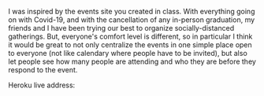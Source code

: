 I was inspired by the events site you created in class. 
With everything going on with Covid-19, and with the cancellation of any in-person graduation, my friends and I have been trying our best to organize socially-distanced gatherings. 
But, everyone's comfort level is different, so in particular I think it would be great to not only centralize the events in one simple place open to everyone (not like calendary where people have to be invited), 
but also let people see how many people are attending and who they are before they respond to the event.

Heroku live address: 
